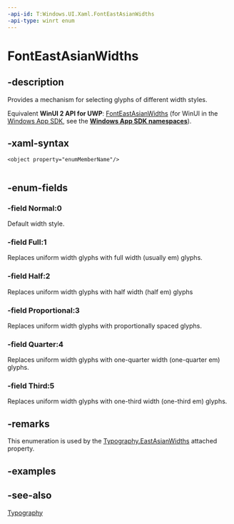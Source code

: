 ```yaml
---
-api-id: T:Windows.UI.Xaml.FontEastAsianWidths
-api-type: winrt enum
---
```


<!-- Enumeration syntax
public enum Windows.UI.Xaml.FontEastAsianWidths : int
-->

# FontEastAsianWidths

## -description
Provides a mechanism for selecting glyphs of different width styles.

Equivalent **WinUI 2 API for UWP**: [FontEastAsianWidths](/windows/winui/api/microsoft.ui.xaml.fonteastasianwidths) (for WinUI in the [Windows App SDK](/windows/apps/windows-app-sdk/), see the **[Windows App SDK namespaces](/windows/windows-app-sdk/api/winrt/)**).

## -xaml-syntax
```xaml
<object property="enumMemberName"/>
 
```


## -enum-fields
### -field Normal:0
Default width style.

### -field Full:1
Replaces uniform width glyphs with full width (usually em) glyphs.

### -field Half:2
Replaces uniform width glyphs with half width (half em) glyphs

### -field Proportional:3
Replaces uniform width glyphs with proportionally spaced glyphs.

### -field Quarter:4
Replaces uniform width glyphs with one-quarter width (one-quarter em) glyphs.

### -field Third:5
Replaces uniform width glyphs with one-third width (one-third em) glyphs.


## -remarks
This enumeration is used by the [Typography.EastAsianWidths](/uwp/api/windows.ui.xaml.documents.typography.eastasianwidths) attached property.

## -examples

## -see-also
[Typography](../windows.ui.xaml.documents/typography.md)
